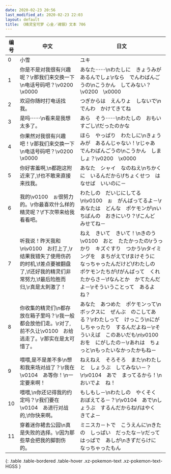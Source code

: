 ```yaml
---
date: 2020-02-23 20:56
last_modified_at: 2020-02-23 22:03
layout: default
title: 《精灵宝可梦 心金／魂银》文本 706
---
```

| 编号 | 中文 | 日文 |
| ---- | ---- | ---- |
| 0 | 小雪 | ユキ |
| 1 | 你是不是对我很有兴趣呢？\r那我们来交换一下\n电话号码吧？\v0200　\x0000 | あなた⋯⋯\nわたしに　きょうみが　あるんでしょ\rなら　でんわばんごうの\nこうかん　してみない？\v0200　\x0000 |
| 2 | 欢迎你随时打电话找我。 | つぎからは　えんりょ　しないで\nでんわ　かけてきてね |
| 3 | 是吗⋯⋯\n看来是我想太多了。 | あら　そう⋯⋯\nわたしの　おもいすごし\fだったのかな |
| 4 | 你果然对我很有兴趣吧！\r那我们来交换一下\n电话号码吧？\v0200　\x0000 | ほら　やっぱり　わたしに\nきょうみが　あるんじゃない！\rじゃあ　でんわばんごうの\nこうかん　しましょ？\v0200　\x0000 |
| 5 | 你好害羞啊,\n都跑这附近来了,\f也不敢来直接来找我。 | あなた　シャイ　なのねえ\nちかくに　いるんだから\fちょくせつ　はなせば　いいのに－ |
| 6 | 我的\v0100　ぉ很努力的。\r你最喜欢什么样的精灵呢？\f下次带来给我看看吧。 | わたしの　だいじにしてる\n\v0100　ぉ　がんばってるよ－\rあなたは　どんな　ポケモンが\nいちばんの　おきにいり？\fこんど　みせてね－ |
| 7 | 听我说！昨天我和\n\v0100　お打上了,\r结果我错失了使用伤药的时机,\f差点要被翻盘了,\f还好我的精灵们非常努力,\f最后险胜而归,\r真是太刺激了！ | ねえ　きいて　きいて！\nきのう　\v0100　おと　たたかったの\rうっかり　キズぐすり　つかう\nタイミングを　まちがえて\fまけそうに　なっちゃったんだけど\fわたしの　ポケモンたちが\fがんばって　くれたからさ－\fなんとか　かてたんだよ－\rそういうことって　あるよね？ |
| 8 | 你收集的精灵们\n都存放在箱子里吗？\r我一般都会放他们走。\r对了,前不久让\v0100　お给逃走了。\r那实在是太可惜了。 | あなた　あつめた　ポケモンって\nボックスに　ぜんぶ　のこしてある？\rわたしって　けっこう\nにがしちゃったり　するんだよね－\rそういえば　このあいだも\n\v0100　おを　にがしたの－\rあれは　ちょっと\nもったいなかったかもね－ |
| 9 | 喂喂,是不是差不多\n想和我来场对战了？\r我在\v0104　あ等你！\n一定要来啊！ | ねえねえ　そろそろ　また\nわたしと　しょうぶ　してみない－？\r\v0104　あで　まってるから！\nおいでよ　ね！ |
| 10 | 喂喂,\n你还记得我的约定吗？\r我们要在\v0104　あ进行对战的,\f你快来啊。 | もしもし－\nわたしの　やくそく　おぼえてる－？\r\v0104　あで\nしょうぶ　するんだからね\fはやく　きてよ－ |
| 11 | 穿着迷你裙去公园\n真是失败的选择。\r因为那些草会把我的脚割伤的。 | ミニスカ－トで　こうえんに\nきたの　しっぱい　だったな－\rだって　はっぱで　あしが\nきずだらけに　なっちゃったもん |
{: .table .table-bordered .table-hover .xz-pokemon-text .xz-pokemon-text-HGSS }